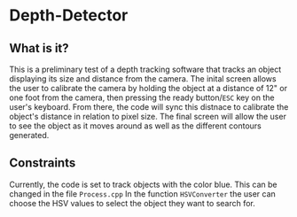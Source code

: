 # Depth-Detector

## What is it?
This is a preliminary test of a depth tracking software that tracks an object displaying its size and distance from the camera. The inital screen allows the user to calibrate the camera by holding the object at a distance of 12" or one foot from the camera, then pressing the  ready button/`ESC` key on the user's keyboard. From there, the code will sync this distnace to calibrate the object's distance in relation to pixel size. The final screen will allow the user to see the object as it moves around as well as the different contours generated.

## Constraints
Currently, the code is set to track objects with the color blue. This can be changed in the file `Process.cpp` In the function `HSVConverter` the user can choose the HSV values to select the object they want to search for.